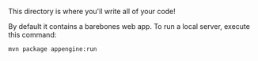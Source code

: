 This directory is where you'll write all of your code!

By default it contains a barebones web app. To run a local server, execute this
command:

```bash
mvn package appengine:run
```
